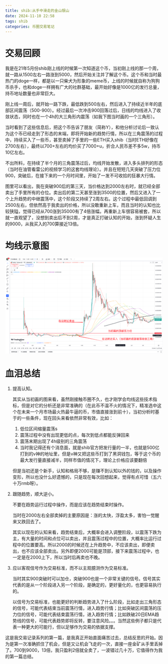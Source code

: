 ```yaml
---
title: shib:从手中滑走的金山银山
date: 2024-11-10 22:58
tags: shib
categories: 币圈交易笔记
---
```


# 交易回顾

我是在21年5月份shib刚上线的时候第一次知道这个币，当初刚上线的那一个周，就一路从1500左右一路涨到5000，然后开始关注并了解这个币。这个币和当时最热门的doge一样，都是以一只柴犬为形象的meme币，上线的时候就自称为狗狗币杀手，也和doge一样拥有广大的社群基础，最开始好像是1000亿的发行总量，持币地址数量也非常巨大。

刚上线一周后，就开始一路下跌，最低跌到500左右，然后进入了持续近半年的底部区间震荡（500-900）。经过最后一次冲击900回落过后，日线的均线进入了收敛状态，同时也在一个4h的大三角形内震荡（如我下图当时画的一个三角形）。

当时看到了这些信息后，把这个币告诉了朋友（简称Y），和他分析讨论后一致认为这个币已经走到了形态的末端，即将开始新的趋势行情，所以在三角震荡的过程中，持续买入了一些币，甚至卖掉了手里的一些ETH买入shib（当时ETH好像在2700左右），最终以700+左右的均价买了7000+u，折合人民币差不多5w，持币10亿左右。

不出所料，在持续了半个月的三角震荡过后，均线开始发散，进入多头排列的形态（当时在油管看雷公的视频学习的这套均线理论）。并且在短短几天突破了压力位900，突破后，在接下来的一个月时间里，开始了一发不可收拾的狂暴大行情。

图里可以看出，我在突破900后的第三天，当价格达到2000左右时，就已经全部卖出了手里所有的仓位。卖出后的第二天甚至涨到3500的位置，然后又进入了一个上升趋势的中继震荡中，这个阶段又持续了2周左右。这个过程中最低回调到2500左右，但依然高于我卖出的价格，所以没敢重新上车，而且当时的认知也比较狭隘，觉得已经从700涨到35000有了4倍涨幅，再重新上车很容易被套，所以就一直观望了，没想到卖出后不到2周，才是真正打破认知的开始，涨到怀疑人生的9000，从我买入的700算接近13倍。

# 均线示意图

![当时的日线形态](./shib-从手中滑走的金山银山/shib.png)

# 血泪总结

1. 提高认知。

    其实从当初画的图来看，虽然刚接触币圈不久，也才刚学会均线这些技术指标，但是对它的分析还是非常准确的（在此币不温不火的情况下，精准选中这个在未来一个月市场最火热最牛逼的币，市值直接涨到前十），当初分析时基于的一些条件，现在回头来看依然非常有效，比如：
        
    1. 低位区间缩量震荡s
    2. 震荡过程中没有出现更低的点，每次到低点都能反弹回来
    3. 震荡末期出现了4h级别的三角震荡
    4. 当时我记得还有个消息面，就是shib官方把发行量的一半，也就是500亿打到的v神的地址里，但是v神又把这些币打到了黑洞钱包，等于这个币的最大发行量直接减半，同样市值的情况下，理论上价格应该要翻倍
    
    但是当初还是个新手，认知和格局不够，是赚不到认知以外的钱的，以及操作变形，所以也没什么好遗憾的，只是现在每次回想起来，觉得有点可惜（五六十万rmb呀）。

2. 跟随趋势，顺大逆小。

    不要在趋势运行过程中操作，而是应该在趋势结束时操作。

    当时在2000左右全部卖掉的主要原因是：涨的太快，浮盈太多，害怕一觉醒来又跌回去了。
    
    其实以现在的认知来看，趋势结束后，大概率会进入调整阶段，以震荡下跌为主，有大量的时间和点位可以卖出，并且震荡过程中的位置，大概率比运行过程中的位置要高。所以2000的时候还在上升趋势中，不应该卖出，即便卖出，也不应该全部卖出。另外即便2000可能是顶部，接下来震荡过程中，也一定是在2000上下，所以当时后再卖也不晚。

3. 应以客观信号作为交易标准，而不以主观臆测作为交易标准。

    当时其实900突破时可以加仓，突破900也是一个非常关键的信号。信号其实代表的是从一个阶段进入另一个阶段，是确定的，更好量化的，也更容易执行的。

    以信号为交易标准，也能更好的判断趋势进入了什么阶段，比如走出三角形态的信号，可能代表结束当前震荡行情，进入趋势行情；比如突破区间震荡的压力位的信号，可能代表结束震荡行情，进入趋势行情；比如跌破20日EMA趋势线的信号，可能代表趋势即将反转，要注意风险。。。当然这些例子都只是代表一种更大的可能行，但以足够作为交易的依据支撑。



这是我交易记录系列的第一篇，是我真正开始直面痛苦过去，总结反思的开始。因为是第一次准确抓住了机会，但是又让机会飞走的一次，直接一座金矿从手里丢掉了。700到9000，13倍，我只盈利2倍就全卖了，一波错过几十万，它值得作为我的第一篇总结。
